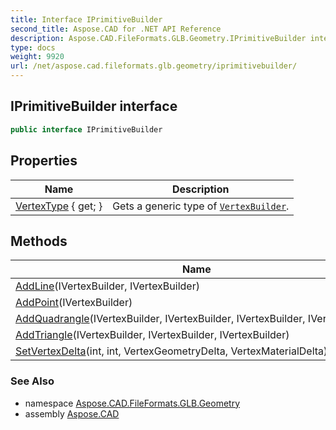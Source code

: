```yaml
---
title: Interface IPrimitiveBuilder
second_title: Aspose.CAD for .NET API Reference
description: Aspose.CAD.FileFormats.GLB.Geometry.IPrimitiveBuilder interface. 
type: docs
weight: 9920
url: /net/aspose.cad.fileformats.glb.geometry/iprimitivebuilder/
---
```

## IPrimitiveBuilder interface

```csharp
public interface IPrimitiveBuilder
```

## Properties

| Name | Description |
| --- | --- |
| [VertexType](../../aspose.cad.fileformats.glb.geometry/iprimitivebuilder/vertextype/) { get; } | Gets a generic type of [`VertexBuilder`](../vertexbuilder-3/). |

## Methods

| Name | Description |
| --- | --- |
| [AddLine](../../aspose.cad.fileformats.glb.geometry/iprimitivebuilder/addline/)(IVertexBuilder, IVertexBuilder) |  |
| [AddPoint](../../aspose.cad.fileformats.glb.geometry/iprimitivebuilder/addpoint/)(IVertexBuilder) |  |
| [AddQuadrangle](../../aspose.cad.fileformats.glb.geometry/iprimitivebuilder/addquadrangle/)(IVertexBuilder, IVertexBuilder, IVertexBuilder, IVertexBuilder) |  |
| [AddTriangle](../../aspose.cad.fileformats.glb.geometry/iprimitivebuilder/addtriangle/)(IVertexBuilder, IVertexBuilder, IVertexBuilder) |  |
| [SetVertexDelta](../../aspose.cad.fileformats.glb.geometry/iprimitivebuilder/setvertexdelta/)(int, int, VertexGeometryDelta, VertexMaterialDelta) |  |

### See Also

* namespace [Aspose.CAD.FileFormats.GLB.Geometry](../../aspose.cad.fileformats.glb.geometry/)
* assembly [Aspose.CAD](../../)


